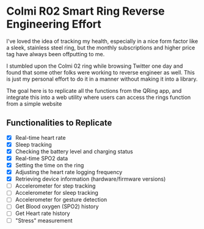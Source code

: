 # Colmi R02 Smart Ring Reverse Engineering Effort 

I've loved the idea of tracking my health, especially in a nice form factor like a sleek, stainless steel ring, but the monthly subscriptions and higher price tag have always been offputting to me.

I stumbled upon the Colmi 02 ring while browsing Twitter one day and found that some other folks were working to reverse engineer as well. This is just my personal effort to do it in a manner without making it into a library.

The goal here is to replicate all the functions from the QRing app, and integrate this into a web utility where users can access the rings function from a simple website

## Functionalities to Replicate 

- [x] Real-time heart rate
- [x] Sleep tracking
- [x] Checking the battery level and charging status
- [x] Real-time SPO2 data
- [x] Setting the time on the ring
- [x] Adjusting the heart rate logging frequency
- [x] Retrieving device information (hardware/firmware versions)
- [ ] Accelerometer for step tracking
- [ ] Accelerometer for sleep tracking
- [ ] Accelerometer for gesture detection
- [ ] Get Blood oxygen (SPO2) history
- [ ] Get Heart rate history
- [ ] "Stress" measurement
